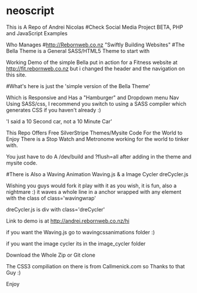 # neoscript

This is A Repo of Andrei Nicolas
#Check Social Media Project BETA, PHP and JavaScript Examples

Who Manages
#http://Rebornweb.co.nz "Swiftly Building Websites"
#The Bella Theme is a General SASS/HTML5 Theme to start with 

Working Demo of the simple Bella put in action for a Fitness website at
http://fit.rebornweb.co.nz but i changed the header and the navigation on this site.

#What's here is just the 'simple version of the Bella Theme'

Which is Responsive and Has a "Hamburger" and Dropdown menu Nav Using SASS/css,
I recommend you switch to using a SASS compiler which generates CSS if you haven't
already :)

'I said a 10 Second car, not a 10 Minute Car'

This Repo Offers Free SilverStripe Themes/Mysite Code For the World to Enjoy There is a Stop Watch 
and Metronome working for the world to tinker with.

You just have to do A /dev/build and ?flush=all after adding in the theme and mysite code.

#There is Also a Waving Animation Waving.js & a Image Cycler dreCycler.js

Wishing you guys would fork it play with it as you wish,
it is fun, also a nightmare :) it waves a whole line in a anchor wrapped with
any element with the class of class='wavingwrap'

dreCycler.js is div with class='dreCycler'

Link to demo is at http://andrei.rebornweb.co.nz/hi

if you want the Waving.js go to wavingcssanimations folder :)

if you want the image cycler its in the image_cycler folder

Download the Whole Zip or Git clone



The CSS3 compiliation on there is from Callmenick.com so Thanks to that Guy :)  

Enjoy
